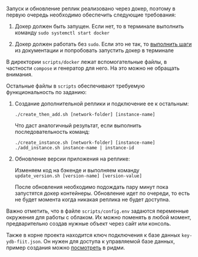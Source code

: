 Запуск и обновление реплик реализовано через докер, поэтому в первую очередь необходимо обеспечить следующие требования:

1. Докер должен быть запущен. Если нет, то в терминале выполнить команду ```sudo systemctl start docker```

2. Докер должен работать без ```sudo```. Если это не так, то [выполнить шаги](https://docs.docker.com/engine/install/linux-postinstall/) из документации и попробовать запустить докер в терминале

В директории ```scripts/docker``` лежат вспомогательные файлы, в частности ```compose``` и генератор для него. На это можно не обращать внимания.

Остальные файлы в ```scripts``` обеспечивают требуемую функциональность по заданию:

1. Создание дополнительной реплики и подключение ее к остальным:

    ```./create_then_add.sh [network-folder] [instance-name]```

    Что даст аналогичный результат, если выполнить последовательность команд:

    ```./create_instance.sh [network-folder] [instance-name]``` <br>
    ```./add_instance.sh instance-name | instance-id```


2. Обновление версии приложения на реплике:
    
    Изменяем код на бэкенде и выполняем команду <br>
    ```update_version.sh [version-name] [version-value]```

    После обновления необходимо подождать пару минут пока запустятся докер контейнеры.
    Обновление идет по очереди, то есть не будет момента когда никакая реплика не будет доступна.

Важно отметить, что в файле ```scripts/config.env``` задаются переменные окружения для работы с облаком. Их можно поменять в любой момент, предварительно создав нужные объект через сайт или консоль.

Также в корне проекта находится ключ подключения к базе данных ```key-ydb-fiit.json```. Он нужен для доступа к управляемой базе данных, пример создания можно [посмотреть](https://github.com/ydb-platform/ydb-python-sdk/tree/main/examples/basic_example_v1) в ридми.